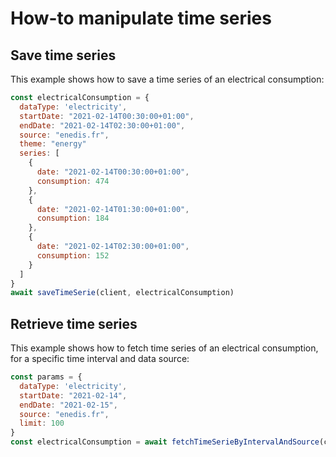 # How-to manipulate time series

## Save time series

This example shows how to save a time series of an electrical consumption:

```js
const electricalConsumption = {
  dataType: 'electricity',
  startDate: "2021-02-14T00:30:00+01:00",
  endDate: "2021-02-14T02:30:00+01:00",
  source: "enedis.fr",
  theme: "energy"
  series: [
    {
      date: "2021-02-14T00:30:00+01:00",
      consumption: 474
    },
    {
      date: "2021-02-14T01:30:00+01:00",
      consumption: 184
    },
    {
      date: "2021-02-14T02:30:00+01:00",
      consumption: 152
    }
  ]
}
await saveTimeSerie(client, electricalConsumption) 
```

## Retrieve time series

This example shows how to fetch time series of an electrical consumption,
for a specific time interval and data source:

```js
const params = {
  dataType: 'electricity',
  startDate: "2021-02-14",
  endDate: "2021-02-15",
  source: "enedis.fr",
  limit: 100
}
const electricalConsumption = await fetchTimeSerieByIntervalAndSource(client, params) 
```
